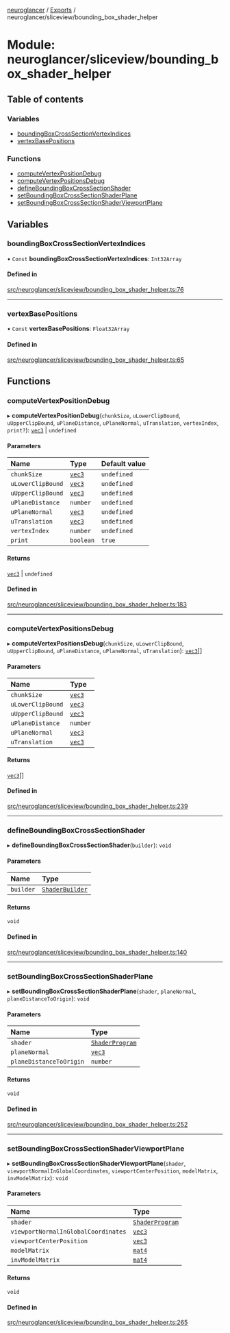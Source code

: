 [neuroglancer](../README.md) / [Exports](../modules.md) / neuroglancer/sliceview/bounding\_box\_shader\_helper

# Module: neuroglancer/sliceview/bounding\_box\_shader\_helper

## Table of contents

### Variables

- [boundingBoxCrossSectionVertexIndices](neuroglancer_sliceview_bounding_box_shader_helper.md#boundingboxcrosssectionvertexindices)
- [vertexBasePositions](neuroglancer_sliceview_bounding_box_shader_helper.md#vertexbasepositions)

### Functions

- [computeVertexPositionDebug](neuroglancer_sliceview_bounding_box_shader_helper.md#computevertexpositiondebug)
- [computeVertexPositionsDebug](neuroglancer_sliceview_bounding_box_shader_helper.md#computevertexpositionsdebug)
- [defineBoundingBoxCrossSectionShader](neuroglancer_sliceview_bounding_box_shader_helper.md#defineboundingboxcrosssectionshader)
- [setBoundingBoxCrossSectionShaderPlane](neuroglancer_sliceview_bounding_box_shader_helper.md#setboundingboxcrosssectionshaderplane)
- [setBoundingBoxCrossSectionShaderViewportPlane](neuroglancer_sliceview_bounding_box_shader_helper.md#setboundingboxcrosssectionshaderviewportplane)

## Variables

### boundingBoxCrossSectionVertexIndices

• `Const` **boundingBoxCrossSectionVertexIndices**: `Int32Array`

#### Defined in

[src/neuroglancer/sliceview/bounding_box_shader_helper.ts:76](https://github.com/ActiveBrainAtlas2/neuroglancer/blob/91617476/src/neuroglancer/sliceview/bounding_box_shader_helper.ts#L76)

___

### vertexBasePositions

• `Const` **vertexBasePositions**: `Float32Array`

#### Defined in

[src/neuroglancer/sliceview/bounding_box_shader_helper.ts:65](https://github.com/ActiveBrainAtlas2/neuroglancer/blob/91617476/src/neuroglancer/sliceview/bounding_box_shader_helper.ts#L65)

## Functions

### computeVertexPositionDebug

▸ **computeVertexPositionDebug**(`chunkSize`, `uLowerClipBound`, `uUpperClipBound`, `uPlaneDistance`, `uPlaneNormal`, `uTranslation`, `vertexIndex`, `print?`): [`vec3`](../classes/neuroglancer_util_geom.vec3.md) \| `undefined`

#### Parameters

| Name | Type | Default value |
| :------ | :------ | :------ |
| `chunkSize` | [`vec3`](../classes/neuroglancer_util_geom.vec3.md) | `undefined` |
| `uLowerClipBound` | [`vec3`](../classes/neuroglancer_util_geom.vec3.md) | `undefined` |
| `uUpperClipBound` | [`vec3`](../classes/neuroglancer_util_geom.vec3.md) | `undefined` |
| `uPlaneDistance` | `number` | `undefined` |
| `uPlaneNormal` | [`vec3`](../classes/neuroglancer_util_geom.vec3.md) | `undefined` |
| `uTranslation` | [`vec3`](../classes/neuroglancer_util_geom.vec3.md) | `undefined` |
| `vertexIndex` | `number` | `undefined` |
| `print` | `boolean` | `true` |

#### Returns

[`vec3`](../classes/neuroglancer_util_geom.vec3.md) \| `undefined`

#### Defined in

[src/neuroglancer/sliceview/bounding_box_shader_helper.ts:183](https://github.com/ActiveBrainAtlas2/neuroglancer/blob/91617476/src/neuroglancer/sliceview/bounding_box_shader_helper.ts#L183)

___

### computeVertexPositionsDebug

▸ **computeVertexPositionsDebug**(`chunkSize`, `uLowerClipBound`, `uUpperClipBound`, `uPlaneDistance`, `uPlaneNormal`, `uTranslation`): [`vec3`](../classes/neuroglancer_util_geom.vec3.md)[]

#### Parameters

| Name | Type |
| :------ | :------ |
| `chunkSize` | [`vec3`](../classes/neuroglancer_util_geom.vec3.md) |
| `uLowerClipBound` | [`vec3`](../classes/neuroglancer_util_geom.vec3.md) |
| `uUpperClipBound` | [`vec3`](../classes/neuroglancer_util_geom.vec3.md) |
| `uPlaneDistance` | `number` |
| `uPlaneNormal` | [`vec3`](../classes/neuroglancer_util_geom.vec3.md) |
| `uTranslation` | [`vec3`](../classes/neuroglancer_util_geom.vec3.md) |

#### Returns

[`vec3`](../classes/neuroglancer_util_geom.vec3.md)[]

#### Defined in

[src/neuroglancer/sliceview/bounding_box_shader_helper.ts:239](https://github.com/ActiveBrainAtlas2/neuroglancer/blob/91617476/src/neuroglancer/sliceview/bounding_box_shader_helper.ts#L239)

___

### defineBoundingBoxCrossSectionShader

▸ **defineBoundingBoxCrossSectionShader**(`builder`): `void`

#### Parameters

| Name | Type |
| :------ | :------ |
| `builder` | [`ShaderBuilder`](../classes/neuroglancer_webgl_shader.ShaderBuilder.md) |

#### Returns

`void`

#### Defined in

[src/neuroglancer/sliceview/bounding_box_shader_helper.ts:140](https://github.com/ActiveBrainAtlas2/neuroglancer/blob/91617476/src/neuroglancer/sliceview/bounding_box_shader_helper.ts#L140)

___

### setBoundingBoxCrossSectionShaderPlane

▸ **setBoundingBoxCrossSectionShaderPlane**(`shader`, `planeNormal`, `planeDistanceToOrigin`): `void`

#### Parameters

| Name | Type |
| :------ | :------ |
| `shader` | [`ShaderProgram`](../classes/neuroglancer_webgl_shader.ShaderProgram.md) |
| `planeNormal` | [`vec3`](../classes/neuroglancer_util_geom.vec3.md) |
| `planeDistanceToOrigin` | `number` |

#### Returns

`void`

#### Defined in

[src/neuroglancer/sliceview/bounding_box_shader_helper.ts:252](https://github.com/ActiveBrainAtlas2/neuroglancer/blob/91617476/src/neuroglancer/sliceview/bounding_box_shader_helper.ts#L252)

___

### setBoundingBoxCrossSectionShaderViewportPlane

▸ **setBoundingBoxCrossSectionShaderViewportPlane**(`shader`, `viewportNormalInGlobalCoordinates`, `viewportCenterPosition`, `modelMatrix`, `invModelMatrix`): `void`

#### Parameters

| Name | Type |
| :------ | :------ |
| `shader` | [`ShaderProgram`](../classes/neuroglancer_webgl_shader.ShaderProgram.md) |
| `viewportNormalInGlobalCoordinates` | [`vec3`](../classes/neuroglancer_util_geom.vec3.md) |
| `viewportCenterPosition` | [`vec3`](../classes/neuroglancer_util_geom.vec3.md) |
| `modelMatrix` | [`mat4`](../classes/neuroglancer_util_geom.mat4.md) |
| `invModelMatrix` | [`mat4`](../classes/neuroglancer_util_geom.mat4.md) |

#### Returns

`void`

#### Defined in

[src/neuroglancer/sliceview/bounding_box_shader_helper.ts:265](https://github.com/ActiveBrainAtlas2/neuroglancer/blob/91617476/src/neuroglancer/sliceview/bounding_box_shader_helper.ts#L265)
